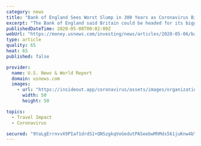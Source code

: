 ```yaml
---
category: news
title: "Bank of England Sees Worst Slump in 300 Years as Coronavirus Bites"
excerpt: "The Bank of England said Britain could be headed for its biggest economic slump in over 300 years due to the coronavirus lockdown and kept the door open on Thursday for more stimulus next month. In what it called an 'illustrative scenario' rather than a standard forecast,"
publishedDateTime: 2020-05-08T00:02:00Z
webUrl: "https://money.usnews.com/investing/news/articles/2020-05-06/bank-of-england-expected-to-hold-off-on-fresh-stimulus-for-now"
type: article
quality: 65
heat: 65
published: false

provider:
  name: U.S. News & World Report
  domain: usnews.com
  images:
    - url: "https://insideout.app/coronavirus/assets/images/organizations/usnews.com-50x50.jpg"
      width: 50
      height: 50

topics:
  - Travel Impact
  - Coronavirus

secured: "9toLgErrnvvX9PIaf1drdS1+QNSzgkqVoGedutPASeebwMhMds561juKnw4bY9OYwW6ljPiwGQ4jlclzIUEji7NtwXQjcRasjm9V7Mow5sC+iSP5W6BaJrDoUBKVWJe1ucgM3zWl3jQhbQett3Xe3i7saEhmvo761cVdRk3YZsdfQx/0ceXznvy6Sg8Lu/dRwdbIb1GjWc3vc22FapwSmVje/N7cIPDSQInCHaYb+yyFQbu9d7pQIS2MPIeDTGz8r4JEg6MjULEAJJlFwLL2CiKQWPrs5tOEMuzpjhhfaOelTjChZxJyHQRfnDh3qNp7+FMbd9axXy4n+/qCLjKnds+rzH9vwX3/RQ4pVKz2SPO20Z0RDhmUR6Ngw9aAV9q3BBDE1sGaU3/O2P0SvsnFNxiKcJ5qi0xguL61EKlhzL6iqPNqo3OHGLEcu0bloLPyiPWb6FUtt4ExKsegqyPxkJ/efrdzsjdAbIssYc4ADeg=;sGhFkZYEPhWUuxgptKCbEA=="
---
```


